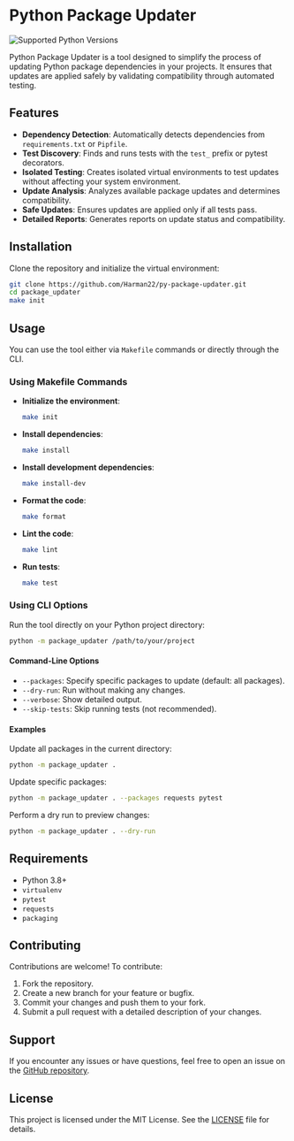# Python Package Updater

![Supported Python Versions](https://img.shields.io/badge/python-3.8%2B-blue)


Python Package Updater is a tool designed to simplify the process of updating Python package dependencies in your projects. It ensures that updates are applied safely by validating compatibility through automated testing.

## Features

- **Dependency Detection**: Automatically detects dependencies from `requirements.txt` or `Pipfile`.
- **Test Discovery**: Finds and runs tests with the `test_` prefix or pytest decorators.
- **Isolated Testing**: Creates isolated virtual environments to test updates without affecting your system environment.
- **Update Analysis**: Analyzes available package updates and determines compatibility.
- **Safe Updates**: Ensures updates are applied only if all tests pass.
- **Detailed Reports**: Generates reports on update status and compatibility.

## Installation

Clone the repository and initialize the virtual environment:

```bash
git clone https://github.com/Harman22/py-package-updater.git
cd package_updater
make init
```

## Usage

You can use the tool either via `Makefile` commands or directly through the CLI.

### Using Makefile Commands

- **Initialize the environment**:
  ```bash
  make init
  ```

- **Install dependencies**:
  ```bash
  make install
  ```

- **Install development dependencies**:
  ```bash
  make install-dev
  ```

- **Format the code**:
  ```bash
  make format
  ```

- **Lint the code**:
  ```bash
  make lint
  ```

- **Run tests**:
  ```bash
  make test
  ```

### Using CLI Options

Run the tool directly on your Python project directory:

```bash
python -m package_updater /path/to/your/project
```

#### Command-Line Options

- `--packages`: Specify specific packages to update (default: all packages).
- `--dry-run`: Run without making any changes.
- `--verbose`: Show detailed output.
- `--skip-tests`: Skip running tests (not recommended).

#### Examples

Update all packages in the current directory:

```bash
python -m package_updater .
```

Update specific packages:

```bash
python -m package_updater . --packages requests pytest
```

Perform a dry run to preview changes:

```bash
python -m package_updater . --dry-run
```

## Requirements

- Python 3.8+
- `virtualenv`
- `pytest`
- `requests`
- `packaging`

## Contributing

Contributions are welcome! To contribute:

1. Fork the repository.
2. Create a new branch for your feature or bugfix.
3. Commit your changes and push them to your fork.
4. Submit a pull request with a detailed description of your changes.

## Support

If you encounter any issues or have questions, feel free to open an issue on the [GitHub repository](https://github.com/Harman22/py-package-updater).

## License

This project is licensed under the MIT License. See the [LICENSE](LICENSE) file for details.